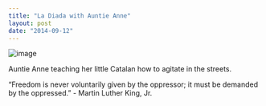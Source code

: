 ```yaml
---
title: "La Diada with Auntie Anne"
layout: post
date: "2014-09-12"
---
```


![image](images/tumblr_inline_nbshk1HX4H1qlj3bd.jpg)

Auntie Anne teaching her little Catalan how to agitate in the streets.

“Freedom is never voluntarily given by the oppressor; it must be demanded by the oppressed.” - Martin Luther King, Jr.
